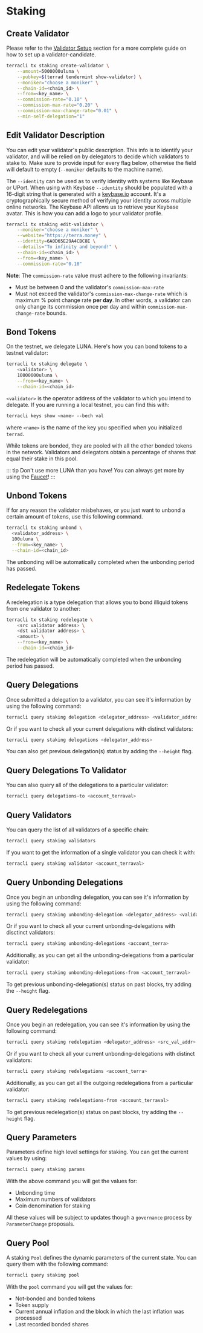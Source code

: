 # Staking

## Create Validator

Please refer to the [Validator Setup](../validator/setup.md) section for a more complete guide on how to set up a validator-candidate.

```bash
terracli tx staking create-validator \
    --amount=5000000uluna \
    --pubkey=$(terrad tendermint show-validator) \
    --moniker="choose a moniker" \
    --chain-id=<chain_id> \
    --from=<key_name> \
    --commission-rate="0.10" \
    --commission-max-rate="0.20" \
    --commission-max-change-rate="0.01" \
    --min-self-delegation="1"
```

## Edit Validator Description

You can edit your validator's public description. This info is to identify your validator, and will be relied on by delegators to decide which validators to stake to. Make sure to provide input for every flag below, otherwise the field will default to empty \(`--moniker` defaults to the machine name\).

The `--identity` can be used as to verify identity with systems like Keybase or UPort. When using with Keybase `--identity` should be populated with a 16-digit string that is generated with a [keybase.io](https://keybase.io) account. It's a cryptographically secure method of verifying your identity across multiple online networks. The Keybase API allows us to retrieve your Keybase avatar. This is how you can add a logo to your validator profile.

```bash
terracli tx staking edit-validator \
    --moniker="choose a moniker" \
    --website="https://terra.money" \
    --identity=6A0D65E29A4CBC8E \
    --details="To infinity and beyond!" \
    --chain-id=<chain_id> \
    --from=<key_name> \
    --commission-rate="0.10"
```

**Note**: The `commission-rate` value must adhere to the following invariants:

- Must be between 0 and the validator's `commission-max-rate`
- Must not exceed the validator's `commission-max-change-rate` which is maximum % point change rate **per day**. In other words, a validator can only change its commission once per day and within `commission-max-change-rate` bounds.


## Bond Tokens

On the testnet, we delegate LUNA. Here's how you can bond tokens to a testnet validator:

```bash
terracli tx staking delegate \
    <validator> \
    10000000uluna \
    --from=<key_name> \
    --chain-id=<chain_id>
```

`<validator>` is the operator address of the validator to which you intend to delegate. If you are running a local testnet, you can find this with:

```bash
terracli keys show <name> --bech val
```

where `<name>` is the name of the key you specified when you initialized `terrad`.

While tokens are bonded, they are pooled with all the other bonded tokens in the network. Validators and delegators obtain a percentage of shares that equal their stake in this pool.

::: tip
Don't use more LUNA than you have! You can always get more by using the [Faucet](https://faucet.terra.money/)!
:::


## Unbond Tokens

If for any reason the validator misbehaves, or you just want to unbond a certain
amount of tokens, use this following command.

```bash
terracli tx staking unbond \
  <validator_address> \
  100uluna \
  --from=<key_name> \
  --chain-id=<chain_id>
```

The unbonding will be automatically completed when the unbonding period has passed.


## Redelegate Tokens

A redelegation is a type delegation that allows you to bond illiquid tokens from one validator to another:

```bash
terracli tx staking redelegate \
    <src validator address> \
    <dst validator address> \
    <amount> \
    --from=<key_name> \
    --chain-id=<chain_id>
```

The redelegation will be automatically completed when the unbonding period has passed.

## Query Delegations

Once submitted a delegation to a validator, you can see it's information by using the following command:

```bash
terracli query staking delegation <delegator_address> <validator_address>
```

Or if you want to check all your current delegations with distinct validators:

```bash
terracli query staking delegations <delegator_address>
```

You can also get previous delegation\(s\) status by adding the `--height` flag.

## Query Delegations To Validator

You can also query all of the delegations to a particular validator:

```bash
terracli query delegations-to <account_terraval>
```

## Query Validators

You can query the list of all validators of a specific chain:

```bash
terracli query staking validators
```

If you want to get the information of a single validator you can check it with:

```bash
terracli query staking validator <account_terraval>
```
## Query Unbonding Delegations

Once you begin an unbonding delegation, you can see it's information by using the following command:

```bash
terracli query staking unbonding-delegation <delegator_address> <validator_address>
```

Or if you want to check all your current unbonding-delegations with disctinct validators:

```bash
terracli query staking unbonding-delegations <account_terra>
```

Additionally, as you can get all the unbonding-delegations from a particular validator:

```bash
terracli query staking unbonding-delegations-from <account_terraval>
```

To get previous unbonding-delegation\(s\) status on past blocks, try adding the `--height` flag.

## Query Redelegations

Once you begin an redelegation, you can see it's information by using the following command:

```bash
terracli query staking redelegation <delegator_address> <src_val_addr> <dst_val_addr>
```

Or if you want to check all your current unbonding-delegations with distinct validators:

```bash
terracli query staking redelegations <account_terra>
```

Additionally, as you can get all the outgoing redelegations from a particular validator:

```bash
terracli query staking redelegations-from <account_terraval>
```

To get previous redelegation(s) status on past blocks, try adding the `--height` flag.



## Query Parameters

Parameters define high level settings for staking. You can get the current values by using:

```bash
terracli query staking params
```

With the above command you will get the values for:

- Unbonding time
- Maximum numbers of validators
- Coin denomination for staking

All these values will be subject to updates though a `governance` process by `ParameterChange` proposals.

## Query Pool

A staking `Pool` defines the dynamic parameters of the current state. You can query them with the following command:

```bash
terracli query staking pool
```

With the `pool` command you will get the values for:

- Not-bonded and bonded tokens
- Token supply
- Current annual inflation and the block in which the last inflation was processed
- Last recorded bonded shares